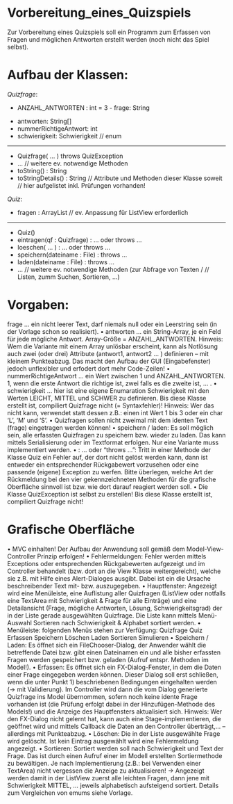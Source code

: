 # Vorbereitung_eines_Quizspiels
Zur Vorbereitung eines Quizspiels soll ein Programm zum Erfassen von Fragen und möglichen Antworten erstellt werden (noch nicht das Spiel selbst).

# Aufbau der Klassen:

*Quizfrage*:
+ ANZAHL_ANTWORTEN : int = 3 - frage: String
- antworten: String[]
- nummerRichtigeAntwort: int
- schwierigkeit: Schwierigkeit // enum
-----------------------
+ Quizfrage( … ) throws QuizException
+ … // weitere ev. notwendige Methoden
+ toString() : String
+ toStringDetails() : String
// Attribute und Methoden dieser Klasse soweit // hier aufgelistet inkl. Prüfungen vorhanden!

*Quiz*:
- fragen : ArrayList<Quizfrage> // ev. Anpassung für ListView erforderlich
------------------------
+ Quiz()
+ eintragen(qf : Quizfrage) : … oder throws …
+ loeschen( … ) : … oder throws …
+ speichern(dateiname : File) : throws …
+ laden(dateiname : File) : throws …
+ …
// weitere ev. notwendige Methoden (zur Abfrage von Texten / // Listen, zumm Suchen, Sortieren, …)

# Vorgaben:

frage … ein nicht leerer Text, darf niemals null oder ein Leerstring sein (in der Vorlage schon so realisiert).
• antworten … ein String-Array, je ein Feld für jede mögliche Antwort. Array-Größe = ANZAHL_ANTWORTEN. Hinweis: Wem die Variante mit einem Array unlösbar erscheint, kann als Notlösung auch zwei (oder drei) Attribute (antwort1, antwort2 … ) definieren – mit kleinem Punkteabzug. Das macht den Aufbau der GUI (Eingabefenster) jedoch unflexibler und erfodert dort mehr Code-Zeilen!
• nummerRichtigeAntwort … ein Wert zwischen 1 und ANZAHL_ANTWORTEN. 1, wenn die erste Antwort die richtige ist, zwei falls es die zweite ist, … .
• schwierigkeit … hier ist eine eigene Enumaration Schwierigkeit mit den Werten LEICHT, MITTEL und SCHWER zu definieren. Bis diese Klasse erstellt ist, compiliert Quizfrage nicht (= Syntaxfehler)! Hinweis: Wer das nicht kann, verwendet statt dessen z.B.: einen int Wert 1 bis 3 oder ein char ‘L’, ‘M’ und ‘S’.
• Quizfragen sollen nicht zweimal mit dem identen Text (frage) eingetragen werden können!
• speichern / laden: Es soll möglich sein, alle erfassten Quizfragen zu speichern bzw. wieder zu laden. Das kann mittels Serialisierung oder im Textformat erfolgen. Nur eine Variante muss implementiert werden.
• : … oder “throws …”: Tritt in einer Methode der Klasse Quiz ein Fehler auf, der dort nicht gelöst werden kann, dann ist entweder ein entsprechender Rückgabewert vorzusehen oder eine passende (eigene) Exception zu werfen. Bitte überlegen, welche Art der Rückmeldung bei den vier gekennzeichneten Methoden für die grafische Oberfläche sinnvoll ist bzw. wie dort darauf reagiert werden soll.
• Die Klasse QuizException ist selbst zu erstellen! Bis diese Klasse erstellt ist, compiliert Quizfrage nicht!
  
# Grafische Oberfläche

• MVC einhalten! Der Aufbau der Anwendung soll gemäß dem Model-View-Controller Prinzip erfolgen!
• Fehlermeldungen: Fehler werden mittels Exceptions oder entsprechenden Rückgabewerten aufgezeigt und im Controller behandelt (bzw. dort an die View Klasse weitergereicht), welche sie z.B. mit Hilfe eines Alert-Dialoges ausgibt. Dabei ist ein die Ursache beschreibender Text mit- bzw. auszugegeben.
• Hauptfenster: Angezeigt wird eine Menüleiste, eine Auflistung aller Quizfragen (ListView oder notfalls eine TextArea mit Schwierigkeit & Frage für alle Einträge) und eine Detailansicht (Frage, mögliche Antworten, Lösung, Schwierigkeitsgrad) der in der Liste gerade ausgewählten Quizfrage. Die Liste kann mittels Menü-Auswahl Sortieren nach Schwierigkeit & Alphabet sortiert werden.
• Menüleiste: folgenden Menüs stehen zur Verfügung: Quizfrage Quiz Erfassen Speichern Löschen Laden Sortieren Simulieren
• Speichern / Laden: Es öffnet sich ein FileChooser-Dialog, der Anwender wählt die betreffende Datei bzw. gibt einen Dateinamen ein und alle bisher erfassten Fragen werden gespeichert bzw. geladen (Aufruf entspr. Methoden im Model!).
• Erfassen: Es öffnet sich ein FX-Dialog-Fenster, in dem die Daten einer Frage eingegeben werden können. Dieser Dialog soll erst schließen, wenn die unter Punkt 1) beschriebenen Bedingungen eingehalten werden (→ mit Validierung). Im Controller wird dann die vom Dialog generierte Quizfrage ins Model übernommen, sofern noch keine idente Frage vorhanden ist (die Prüfung erfolgt dabei in der Hinzufügen-Methode des Models!) und die Anzeige des Hauptfensters aktualisiert sich. Hinweis: Wer den FX-Dialog nicht gelernt hat, kann auch eine Stage-implementieren, die geöffnet wird und mittels Callback die Daten an den Controller überträgt,… – allerdings mit Punkteabzug.
• Löschen: Die in der Liste ausgewählte Frage wird gelöscht. Ist kein Eintrag ausgewählt wird eine Fehlermeldung angezeigt.
• Sortieren: Sortiert werden soll nach Schwierigkeit und Text der Frage. Das ist durch einen Aufruf einer im Modell erstellten Sortiermethode zu bewältigen. Je nach Implementierung (z.B.: bei Verwenden einer TextArea) nicht vergessen die Anzeige zu aktualisieren! → Angezeigt werden damit in der ListView zuerst alle leichten Fragen, dann jene mit Schwierigkeit MITTEL, … jeweils alphabetisch aufsteigend sortiert. Details zum Vergleichen von emums siehe Vorlage.
